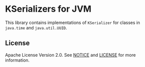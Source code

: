 # KSerializers for JVM

This library contains implementations of `KSerializer` for classes in `java.time` and `java.util.UUID`.

## License

Apache License Version 2.0. See [NOTICE](NOTICE) and [LICENSE](LICENSE) for more information. 